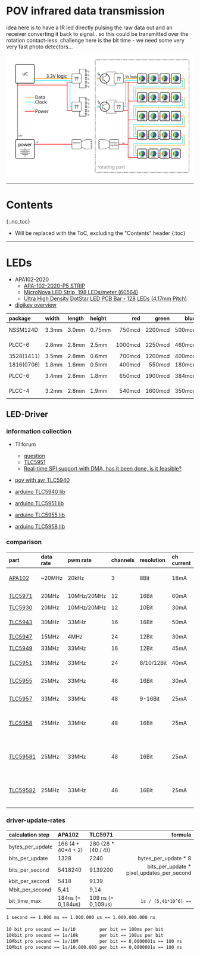 # POV infrared data transmission
<!--lint disable list-item-indent-->
<!--lint disable list-item-bullet-indent-->

idea here is to have a IR led directly pulsing the raw data out and an receiver converting it back to signal..
so this could be transmitted over the rotation contact-less.
challenge here is the bit time - we need some very very fast photo detectors...

![pov concept overview](pov_concept_overview.svg)

---
# Contents
{:.no_toc}

* Will be replaced with the ToC, excluding the "Contents" header
{:toc}
---

# LEDs
- APA102-2020
    - [APA-102-2020-P5 STRIP](http://neon-world.com/en/product_detail.php?cid=94&id=230)
    - [MicroNova LED Strip, 198 LEDs/meter (60564)](https://solarbotics.com/product/60564/)
    - [Ultra High Density DotStar LED PCB Bar - 128 LEDs (4,17mm Pitch)](https://www.adafruit.com/product/3776)
- [digikey overview](https://www.digikey.de/products/de/optoelectronics/led-indication-discrete/105?k=&pkeyword=&pv206=3108&pv206=3107&pv206=2750&pv206=1408&FV=1c0002%2C94030c%2C1140003%2C3380580%2C3380abe%2C3380bc6%2C3380c23%2C3380c24%2C3380f1c%2C338100d%2C33c0360%2C33c0363%2C1ccc0003%2C1f140000%2Cffe00069%2Cb844b6%2Cb844d5%2Cb845c7&quantity=1&ColumnSort=-206&page=1&stock=1&nstock=1&rohs=1&pageSize=25)

| package    | width | length | height | red     | green   | blue    | white    | manufacture      | part                                                                                                   | digikey                                                                                                     |
| :--------- | :---- | :----- | :----- | ------: | ------: | ------: | -------: | ---------------: | -----------------------------------------------------------------------------------------------------: | :---------------------------------------------------------------------------------------------------------- |
| NSSM124D   | 3.3mm | 3.0mm  | 0.75mm |  750mcd | 2200mcd |  500mcd | 2800mcd  | Nichia           | [NSSM124D](http://www.nichia.co.jp/en/product/led_product_data.html?type=%27NSSM124D%27)               | [Lumitronix 0,4€](https://www.leds.de/nichia-nssm124dt-smd-led-rgb-30201.html)                              |
| PLCC-6     | 2.8mm | 2.8mm  | 2.5mm  | 1000mcd | 2250mcd |  460mcd | 2340mcd  | Cree             | [CLY6D-FKC-Cnp1st1E1BB7D3D3](http://www.cree.com/led-components/media/documents/ds-1321-CLY6D-FKC.pdf) | [0,34€](https://www.digikey.de/product-detail/de/cree-inc/CLY6D-FKC-CNP1ST1E1BB7D3D3/CLY6D-FKC-CNP1ST1E1BB7D3D3CT-ND/6138647) |
| 3528(1411) | 3.5mm | 2.8mm  | 0.6mm  |  700mcd | 1200mcd |  400mcd | 1560mcd  | Rohm             | [SMLVN6RGB1U](https://www.rohm.com/datasheet/SMLVN6RGB1U)                                              | [1,13€](https://www.digikey.de/product-detail/de/rohm-semiconductor/SMLVN6RGB1W1/846-1187-1-ND/5053804)     |
| 1816(0706) | 1.8mm | 1.6mm  | 0.5mm  |  400mcd |  550mcd |  180mcd | 1058mcd  | Rohm             | [MSL0402RGB](https://www.rohm.com/datasheet/MSL0402RGBU)                                               | [0,60€](https://www.digikey.de/product-detail/de/rohm-semiconductor/MSL0402RGBU1/MSL0402RGBU1CT-ND/6573090) |
| PLCC-6     | 3.4mm | 2.8mm  | 1.8mm  |  650mcd | 1900mcd |  384mcd | -        | Broadcom Limited | [ASMT-YTB7-0AA02](https://media.digikey.com/pdf/Data%20Sheets/Avago%20PDFs/ASMT-YTB7-0AA02.pdf)        | [1,03€](https://www.digikey.de/product-detail/de/broadcom-limited/ASMT-YTB7-0AA02/516-3132-1-ND/4969472)    |
| PLCC-4     | 3.2mm | 2.8mm  | 1.9mm  |  540mcd | 1600mcd |  350mcd | -        | Broadcom Limited | [ASMB-MTB0-0A3A2](https://docs.broadcom.com/docs/AV02-4186EN)                                          | [0,47€](https://www.digikey.de/product-detail/de/broadcom-limited/ASMB-MTB0-0A3A2/516-3279-1-ND/5695364)    |


## LED-Driver

### information collection
- TI forum
    - [question](https://e2e.ti.com/support/power_management/led_driver/f/192/t/699773)
    - [TLC5951](https://e2e.ti.com/support/power_management/led_driver/f/192/t/702179)
    - [Real-time SPI support with DMA, has it been done, is it feasible?](https://e2e.ti.com/support/embedded/linux/f/354/t/259974)

- [pov with avr TLC5940](https://sites.google.com/site/artcfox/demystifying-the-tlc5940)
- [arduino TLC5940 lib](https://github.com/artcfox/tlc5940)
- [arduino TLC5951 lib](https://github.com/def1/tlc5951)
- [arduino TLC5955 lib](https://github.com/zfphil/TLC5955)
- [arduino TLC5958 lib](https://e2e.ti.com/support/power_management/led_driver/f/192/t/543912)

### comparison

| part                                           | data rate | pwm rate       | channels | resolution | ch current | oscillator    | Package            | comment                      | stars | mouser                                                |
| :--------------------------------------------- | :-------- | :------------- | :------- | :--------- | :--------- | :------------ | :----------------- | :--------------------------- | :---: | :---------------------------------------------------- |
| [APA102](https://cpldcpu.wordpress.com/2014/08/27/apa102/) | ~20MHz | 20kHz | 3        | 8Bit       |  18mA      | internal      | custom             | no real datasheet values     | *     | [0,25€](https://www.mouser.de/_/?Keyword=APA102+2020) |
| [TLC5971](http://www.ti.com/product/TLC5971)   | 20MHz     | 10MHz/20MHz    | 12       | 16Bit      |  60mA      | int. / ext.   | HTSSOP / QFN       | available libs               | **    | [2,70€](https://www.mouser.de/_/?Keyword=TLC5971)     |
| [TLC5930](http://www.ti.com/product/TLC5930)   | 20MHz     | 10MHz/20MHz    | 12       | 10Bit      |  30mA      | int. / ext.   | HTSSOP             |                              | ***   | [5,26€](https://www.mouser.de/_/?Keyword=TLC5930)     |
| [TLC5943](http://www.ti.com/product/TLC5943)   | 30MHz     | 33MHz          | 16       | 16Bit      |  50mA      | ext. GS clock | HTSSOP             | schnick-schnack-systems      | ?     | [2,30€](https://www.mouser.de/_/?Keyword=TLC5943)     |
| [TLC5947](http://www.ti.com/product/TLC5947)   | 15MHz     |  4MHz          | 24       | 12Bit      |  30mA      | internal      | HTSSOP             |                              | -     | [2,87€](https://www.mouser.de/_/?Keyword=TLC5947)     |
| [TLC5949](http://www.ti.com/product/TLC5949)   | 33MHz     | 33MHz          | 16       | 12Bit      |  45mA      | ext. GS clock | HTSSOP             |                              | ?     | [2,23€](https://www.mouser.de/_/?Keyword=TLC5949)     |
| [TLC5951](http://www.ti.com/product/TLC5951)   | 33MHz     | 33MHz          | 24       | 8/10/12Bit |  40mA      | ext. GS clock | HTSSOP             |                              | ***** | [3,56€](https://www.mouser.de/_/?Keyword=TLC5951)     |
| [TLC5955](http://www.ti.com/product/TLC5955)   | 25MHz     | 33MHz          | 48       | 16Bit      |  30mA      | ext. GS clock | HTSSOP-56 / QFN-56 | CC-setting internal          | ?     | [4,59€](https://www.mouser.de/_/?Keyword=TLC5955)     |
| [TLC5957](http://www.ti.com/product/TLC5957)   | 33MHz     | 33MHz          | 48       | 9-16Bit    |  25mA      | ext. GS clock | QFN-56             |                              | ?     | [4,82€](https://www.mouser.de/_/?Keyword=TLC5957)     |
| [TLC5958](http://www.ti.com/product/TLC5958)   | 25MHz     | 33MHz          | 48       | 16Bit      |  25mA      | ext. GS clock | QFN-56             | 32-multiplex / 48k GS-memory | -     | [5,50€](https://www.mouser.de/_/?Keyword=TLC5958)     |
| [TLC59581](http://www.ti.com/product/TLC59581) | 25MHz     | 33MHz          | 48       | 16Bit      |  25mA      | ext. GS clock | QFN-56             | 32-multiplex / 48k GS-memory | -     | [6,31€](https://www.mouser.de/_/?Keyword=TLC59581)     |
| [TLC59582](http://www.ti.com/product/TLC59582) | 25MHz     | 33MHz          | 48       | 16Bit      |  25mA      | ext. GS clock | QFN-56             | 16-multiplex / 48k GS-memory | -     | [5,43€](https://www.mouser.de/_/?Keyword=TLC59582)     |


### driver-update-rates

| calculation step   | APA102                | TLC5971             | formula               |
| :----------------- | :-------------------- | :------------------ | --------------------: |
| bytes_per_update   | 166 (4 + 40*4 + 2)    | 280 (28 * (40 / 4)) |                       |
| bits_per_update    | 1328                  | 2240                | bytes_per_update * 8  |
| bits_per_second    | 5418240               | 9139200             | bits_per_update * pixel_updates_per_second |
| kbit_per_second    | 5418                  | 9139                |                       |
| Mbit_per_second    | 5,41                  | 9,14                |                       |
| bit_time_max       | 184ns (= 0,184us)     | 109 ns (= 0,109us)  | `1s / (5,41*10^6) ==` |

```
1 second == 1.000 ms == 1.000.000 us == 1.000.000.000 ns

10 bit pro second == 1s/10         per bit == 100ms per bit
10kbit pro second == 1s/10k        per bit == 100us per bit
10Mbit pro second == 1s/10M        per bit == 0,0000001s == 100 ns  
10Mbit pro second == 1s/10.000.000 per bit == 0,0000001s == 100 ns  
```
